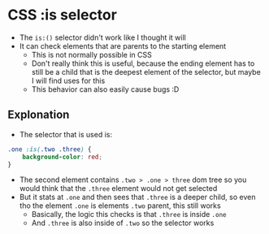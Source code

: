# CSS :is selector

- The `is:()` selector didn't work like I thought it will
- It can check elements that are parents to the starting element
	- This is not normally possible in CSS
	- Don't really think this is useful, because the ending element has to still be a child that is the deepest element of the selector, but maybe I will find uses for this
	- This behavior can also easily cause bugs :D

## Explonation

- The selector that is used is:

```css
.one :is(.two .three) {
	background-color: red;
}
```

- The second element contains `.two > .one > three` dom tree so you would think that the `.three` element would not get selected
- But it stats at `.one` and then sees that `.three` is a deeper child, so even tho the element `.one` is elements `.two` parent, this still works
	- Basically, the logic this checks is that `.three` is inside `.one`
	- And `.three` is also inside of `.two` so the selector works